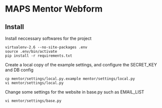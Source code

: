 # MAPS Mentor Webform 
## Install
Install neccessary softwares for the project

    virtualenv-2.6 --no-site-packages .env
    source .env/bin/activate
    pip install -r requirements.txt
    
    
Create a local copy of the example settings, and configure the SECRET_KEY and DB config

    cp mentor/settings/local.py.example mentor/settings/local.py
    vi mentor/settings/local.py
    
Change some settings for the website in base.py such as EMAIL_LIST

    vi mentor/settings/base.py

